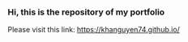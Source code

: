 ### Hi, this is the repository of my portfolio 

Please visit this link: https://khanguyen74.github.io/
